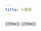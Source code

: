 ```yaml
---
title: 小程序
---
```


{{title}}
<span>{{title}}</span>

<script setup>
    import {ref} from 'vue'
    const title = ref('小程序')
</script>

<style>
.red-div {
  color: red;
}
</style>
